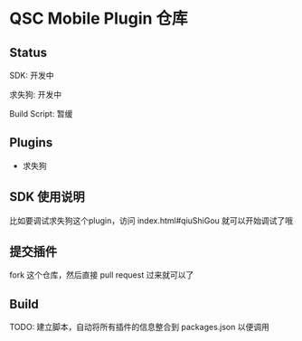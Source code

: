 # QSC Mobile Plugin 仓库

## Status

SDK: 开发中

求失狗: 开发中

Build Script: 暂缓

## Plugins

- 求失狗

## SDK 使用说明

比如要调试求失狗这个plugin，访问 index.html#qiuShiGou 就可以开始调试了哦

## 提交插件

fork 这个仓库，然后直接 pull request 过来就可以了

## Build

TODO: 建立脚本，自动将所有插件的信息整合到 packages.json 以便调用
